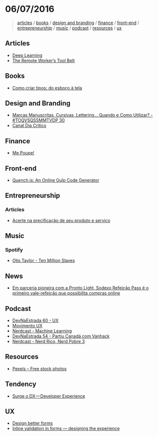# 06/07/2016

> [articles](#articles) / [books](#books) / [design and branding](#design-and-branding) / [finance](#finance) / [front-end](#front-end) / [entrepreneurship](#entrepreneurship) / [music](#music) / [podcast](#podcast) / [resources](#resources) / [ux](#ux)

## Articles
- [Deep Learning](http://deeplearning.net/)
- [The Remote Worker’s Tool Belt](http://webdesignledger.com/remote-working-tools/)

## Books

- [Como criar tipos: do esboço à tela](https://estereografica.com/produtos/livros/como-criar-tipos/)

## Design and Branding

- [Marcas Manuscritas, Cursivas, Lettering... Quando e Como Utilizar? - #TOQVSQSSMMTVDP 30](https://www.youtube.com/watch?v=WWucth4l1fw)
- [Canal Dia Crítico](https://www.youtube.com/c/diacriticobr)

## Finance

- [Me Poupe!](http://mepoupenaweb.com/)

## Front-end

- [Quench.js: An Online Gulp Code Generator](http://webdesignledger.com/quench-gulp-generator/)

## Entrepreneurship

### Articles

- [Acerte na precificação de seu produto e serviço](http://www.sebrae.com.br/sites/PortalSebrae/artigos/acerte-na-precificacao-de-seu-produto-e-servico,8038a9f08a446410VgnVCM1000003b74010aRCRD)

## Music

### Spotify

- [Otis Taylor - Ten Million Slaves](https://open.spotify.com/track/72V1bO55c4PUcJiaq8dIqf)

## News

- [Em parceria pioneira com a Pronto Light, Sodexo Refeição Pass é o primeiro vale-refeição que possibilita compras online](http://tamer.com.br/sodexoimprensa/em-parceria-pioneira-com-a-pronto-light-sodexo-refeicao-pass-e-o-primeiro-vale-refeicao-que-possibilita-compras-online/)

## Podcast

- [DevNaEstrada 60 - UX](https://soundcloud.com/devnaestrada/devnaestrada-60-ux)
- [Movimento UX](https://soundcloud.com/movimento-ux/)
- [Nerdcast - Machine Learning](https://jovemnerd.com.br/nerdcast/nerdtech/machine-learning/)
- [DevNaEstrada 54 - Partiu Canadá com Vanhack](https://soundcloud.com/devnaestrada/devnaestrada-54-partiu-canada-com-vanhack)
- [Nerdcast - Nerd Rico, Nerd Pobre 3](https://jovemnerd.com.br/nerdcast/nerdcast-519-nerd-rico-nerd-pobre-3/)

## Resources

- [Pexels – Free stock photos](https://www.pexels.com/)

## Tendency

- [Surge o DX — Developer Experience
](http://imasters.com.br/desenvolvimento/surge-o-dx%E2%80%8A-%E2%80%8Adeveloper-experience/)

## UX

- [Design better forms](https://uxdesign.cc/design-better-forms-96fadca0f49c#.7n3uujuot)
- [Inline validation in forms — designing the experience](https://medium.com/wdstack/inline-validation-in-forms-designing-the-experience-123fb34088ce#.ge3g7go28)
